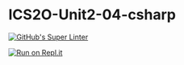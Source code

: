 # ICS2O-Unit2-04-csharp

[![GitHub's Super Linter](https://github.com/Johanna-liu16/ICS2O-Unit2-04-csharp/workflows/GitHub's%20Super%20Linter/badge.svg)](https://github.com/Johanna-liu16/ICS2O-Unit2-04-csharp/actions)

[![Run on Repl.it](https://repl.it/badge/github/Johanna-liu16/ICS2O-Unit2-04-csharp)](https://repl.it/github/Johanna-liu16/ICS2O-Unit2-04-csharp)
